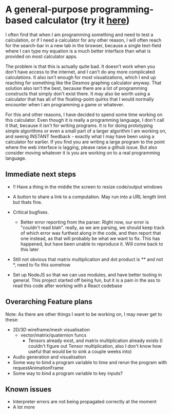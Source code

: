 # A general-purpose programming-based calculator (try it [here](https://tejas-h5.github.io/Custom-Language-Interpreter/calculator.html))

I often find that when I am programming something and need to test a calculation, or if I need a calculator for any other reason, I will often reach for the search-bar in a new tab in the browser, because a single text-field where I can type my equation is a much better interface than what is provided on most calculator apps.

The problem is that this is actually quite bad. It doesn't work when you don't have access to the internet, and I can't do any more complicated calculations.
It also isn't enough for most visualizations, which I end up reaching for something like the Desmos graphing calculator anyway. 
That solution also isn't the best, because there are a lot of programming constructs that simply don't exist there. 
It may also be worth using a calculator that has all of the floating-point quirks that I would normally encounter when I am programming a game or whatever.

For this and other reasons, I have decided to spend some time working on this calculator. Even though it is really a programming language, I don't call it that, because it isn't for writing programs. It is for doing prototyping simple algorithms or even a small part of a larger algorithm I am working on, and seeing INSTANT feedback - exactly what I may have been using a calculator for earlier.
If you find you are writing a large program to the point where the web interface is lagging, please raise a github issue. 
But also consider moving whatever it is you are working on to a real programming language.

## Immediate next steps

- !! Have a thing in the middle the screen to resize code/output windows

- A button to share a link to a computation. May run into a URL length limit but thats fine.

- Critical bugfixes.
    - Better error reporting from the parser. Right now, our error is "couldn't read blah". really, as we are parsing, we should keep track of which error was furthest along in the code, and then report that one instead, as that will probably be what we want to fix.
    This has happened, but have been unable to reproduce it. Will come back to this later

- Still not obvious that matrix multiplication and dot product is ** and not *, need to fix this somehow

- Set up NodeJS so that we can use modules, and have better tooling in general. This project started off being fun, but it is a pain in the ass to read this code after working with a React codebase


## Overarching Feature plans

Note: As there are other things I want to be working on, I may never get to these:

- 2D/3D wireframe/mesh visualisation
    - vector/matrix/quaternion funcs
        - Tensors already exist, and matrix multiplication already exists (I couldn't figure out Tensor multiplication, also I don't know how useful that would be to sink a couple weeks into)
- Audio generation and visualisation
- Some way to bind a program variable to time and rerun the program with requestAnimationFrame
- Some way to bind a program variable to key inputs?

## Known issues
- Interpreter errors are not being propagated correctly at the moment
- A lot more
